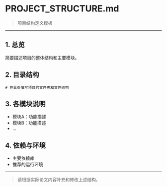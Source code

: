 # PROJECT_STRUCTURE.md

> 项目结构定义模板

---

## 1. 总览
简要描述项目的整体结构和主要模块。

## 2. 目录结构
```
# 在此处填写项目的文件夹和文件结构
```

## 3. 各模块说明
- 模块A：功能描述
- 模块B：功能描述
- ...

## 4. 依赖与环境
- 主要依赖库
- 推荐的运行环境

---

> 请根据实际论文内容补充和修改上述结构。
